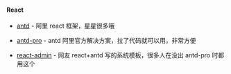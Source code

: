 #### React

- [antd](https://ant.design/docs/react/introduce-cn) - 阿里 react 框架，星星很多哦

- [antd-pro](https://pro.ant.design/index-cn) - antd 阿里官方解决方案，拉了代码就可以用，非常方便

- [react-admin](https://github.com/yezihaohao/react-admin) - 网友 react+antd 写的系统模板，很多人在没出 antd-pro 时都用这个

